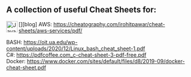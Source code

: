 ## A collection of useful Cheat Sheets for:

[<img align="left" alt="Java" width="30px" src="https://a0.awsstatic.com/libra-css/images/logos/aws_logo_smile_1200x630.png" />][blog]
AWS: https://cheatography.com/irohitpawar/cheat-sheets/aws-services/pdf/ <br/>

BASH: https://oit.ua.edu/wp-content/uploads/2020/12/Linux_bash_cheat_sheet-1.pdf <br/>
C#: https://pdfcoffee.com_c-cheat-sheet-3-pdf-free.pdf </br>
Docker: https://www.docker.com/sites/default/files/d8/2019-09/docker-cheat-sheet.pdf <br/>

